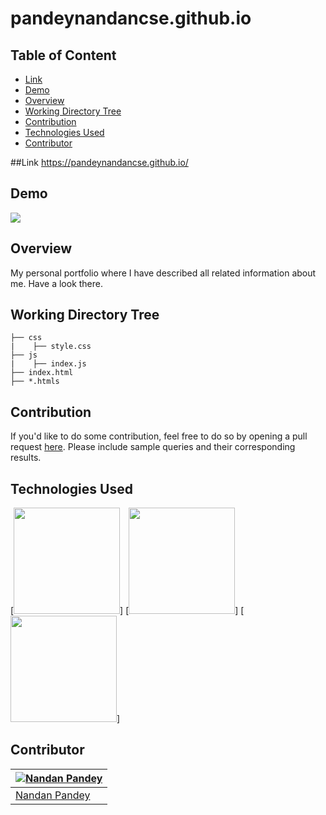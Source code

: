 # pandeynandancse.github.io

## Table of Content
  * [Link](#link)
  * [Demo](#demo)
  * [Overview](#overview)
  * [Working Directory Tree](#workingdirectory-tree)
  * [Contribution](#contribution)
  * [Technologies Used](#technologies-used)
  * [Contributor](#contributor)


##Link
https://pandeynandancse.github.io/

## Demo
[![](https://i.imgur.com/88dVUiw.png)](https://pandeynandancse.github.io/)



## Overview
My personal portfolio where I have described all related information about me. Have a look there. 


## Working Directory Tree 
```
├── css
|    ├── style.css
├── js
|    ├── index.js
├── index.html
├── *.htmls
```

## Contribution
If you'd like to do some contribution, feel free to do so by opening a pull request [here](https://github.com/pandeynandancse/pandeynandancse.github.io/pulls). Please include sample queries and their corresponding results.


## Technologies Used

[<img target="_blank" src="https://i.imgur.com/BF5L5F2.png" width=170>]
[<img target="_blank" src="https://i.imgur.com/qCrZlPL.png" width=170>]
[<img target="_blank" src="https://i.imgur.com/a71rDjo.png" width=170>]


## Contributor
[![Nandan Pandey](https://qph.fs.quoracdn.net/main-thumb-189737418-200-jmwzsixdznlgemnejuecomukeluqkgzd.jpeg)](https://pandeynandancse.github.io) |
-|
[Nandan Pandey](https://pandeynandancse.github.io) |)

